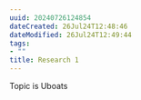 ```yaml
---
uuid: 20240726124854
dateCreated: 26Jul24T12:48:46
dateModified: 26Jul24T12:49:44
tags: 
- ""
title: Research 1
---
```


Topic is Uboats